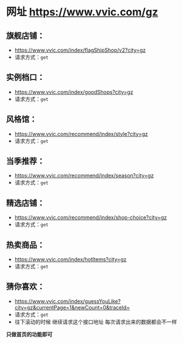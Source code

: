 # 网址 https://www.vvic.com/gz

## 旗舰店铺：

- https://www.vvic.com/index/flagShipShop/v2?city=gz
- 请求方式：`get`

## 实例档口：

- https://www.vvic.com/index/goodShops?city=gz
- 请求方式：`get`

## 风格馆：

- https://www.vvic.com/recommend/index/style?city=gz
- 请求方式：`get`

## 当季推荐：

- https://www.vvic.com/recommend/index/season?city=gz
- 请求方式：`get`

## 精选店铺：

- https://www.vvic.com/recommend/index/shop-choice?city=gz
- 请求方式：`get`

## 热卖商品：

- https://www.vvic.com/index/hotItems?city=gz
- 请求方式：`get`

## 猜你喜欢：

- https://www.vvic.com/index/guessYouLike?city=gz&currentPage=1&newCount=0&traceId=
- 请求方式：`get`
- 往下滚动的时候 继续请求这个接口地址 每次请求出来的数据都会不一样



**只做首页的功能即可**
